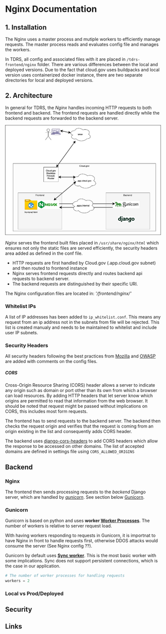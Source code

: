 # Nginx Documentation

## 1. Installation

The Nginx uses a master process and mutiple workers to efficiently manage requests. The master process reads and evaluates config file and manages the workers. 

In TDRS, all config and associated files with it are placed in ```/tdrs-frontend/nginx``` folder. There are various differences between the local and deployed versions. Due to the fact that cloud.gov uses buildpacks and local version uses containerized docker instance, there are two separate directories for local and deployed versions.

## 2. Architecture

In general for TDRS, the *Nginx* handles incoming HTTP requests to both frontend and backend. The frontend requests are handled directly while the backend requests are forwarded to the backend server.

![Cloud.gov Architecture](./src/arch1.jpg)

*Nginx* serves the frontend built files placed in *```/usr/share/nginx/html```* which ensures not  only the static files are served efficiently, the security headers area added as defined in the conf file.

- HTTP requests are first handled by Cloud.gov (.app.cloud.gov subnet) and then routed to frontend instance
- Nginx serves frontend requests directly and routes backend api requests to backend server.
- The backend requests are distinguished by their specific URI.

The Nginx configuration files are located in: *'/frontend/nginx/'*

### Whitelist IPs
A list of IP addresses has been added to ```ip_whitelist.conf```. This means any request from an ip address not in the subnets from file will be rejected. This list is created manualy and needs to be maintained to whitelist and include user IP subnets.

### Security Headers
All security headers following the best practices from [Mozilla](https://developer.mozilla.org/en-US/docs/Web/HTTP/Headers) and [OWASP](https://owasp.org/www-project-secure-headers/) are added with comments on the config files.

##### CORS 

Cross-Origin Resource Sharing (CORS) header allows a server to indicate any origin such as domain or port other than its own from which a browser can load resources. By adding HTTP headers that let server know which origins are permitted to read that information from the web browser. It should be noted that request might be passed without implications on CORS, this includes most form requests.  

The frontend has to send requests to the backend server. The backend then checks the request origin and verifies that the request is coming from an origin existing in the list and consequently adds CORS header.

The backend uses [django-cors-headers](https://github.com/adamchainz/django-cors-headers) to add CORS headers which allow the response to be accessed on other domains. The list of accepted domains are defined in settings file using ```CORS_ALLOWED_ORIGINS```


## Backend

### Nginx

The frontend then sends processing requests to the *backend* Django server, which are handled by *[gunicorn](https://gunicorn.org)*. See section below [Gunicorn](###Gunicorn).

### Gunicorn

Gunicorn is based on python and uses **worker [Worker Processes](https://docs.gunicorn.org/en/stable/design.html#choosing-a-worker-type)**. The number of workers is relative to server request load. 

With having workers responding to requests in Gunicorn, it is importnat to have Nginx in front to handle requests first, otherwise DDOS attacks would consume the server (See Nginx config ??).

Gunicorn by default uses **[Sync worker](https://docs.gunicorn.org/en/latest/design.html#sync-workers)**. This is the most basic worker with some implications. Sync does not support persistent connections, which is the case in our application.
```python
# The number of worker processes for handling requests
workers = 2
```

### Local vs Prod/Deployed

## Security

## Links

